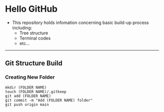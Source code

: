 # Hello GitHub
- This repository holds infomation concerning basic build-up process including:
  - Tree structure
  - Terminal codes
  - etc...
---
## Git Structure Build
### Creating New Folder
```
mkdir (FOLDER NAME)
touch (FOLDER NAME)/.gitkeep
git add (FOLDER NAME)
git commit -m "Add (FOLDER NAME) folder"
git push origin main
```

###
